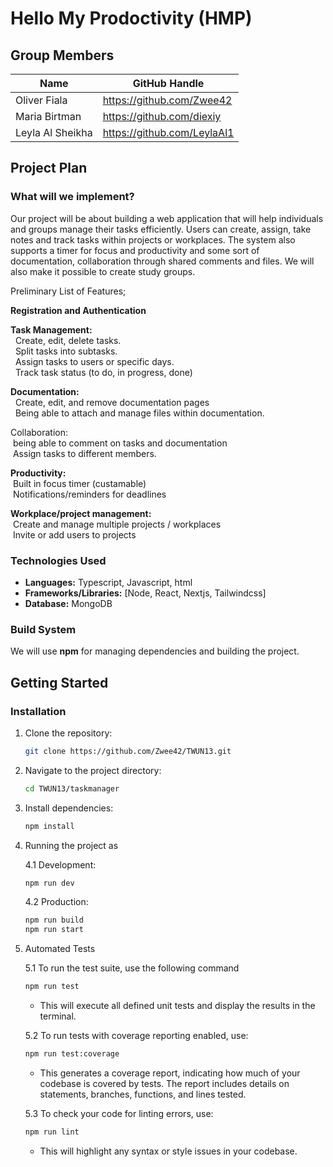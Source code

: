 # Hello My Prodoctivity (HMP)

## Group Members
| Name              | GitHub Handle                |
|-------------------|------------------------------|
| Oliver Fiala      | https://github.com/Zwee42    |
| Maria Birtman     | https://github.com/diexiy    |
| Leyla Al Sheikha  | https://github.com/LeylaAl1  |



## Project Plan
### What will we implement?
Our project will be about building a web application that will help individuals and groups manage their tasks efficiently. Users can create, assign, take notes and track tasks within projects or workplaces. The system also supports a timer for focus and productivity and some sort of documentation, collaboration through shared comments and files. We will also make it possible to create study groups.

Preliminary List of Features;

**Registration and Authentication** <br/>
  
**Task Management:**<br/> 
&nbsp; Create, edit, delete tasks.<br/>
&nbsp; Split tasks into subtasks.<br/>
&nbsp; Assign tasks to users or specific days. <br/>
&nbsp; Track task status (to do, in progress, done)<br/>  

**Documentation:**<br/>
&nbsp; Create, edit, and remove documentation pages<br/>
&nbsp; Being able to attach and manage files within documentation. <br/>

Collaboration:<br/>
&nbsp;being able to comment on tasks and documentation<br/>
&nbsp;Assign tasks to different members.<br/>

**Productivity:**<br/>
&nbsp;Built in focus timer (custamable)<br/>
&nbsp;Notifications/reminders for deadlines<br/>

**Workplace/project management:**<br/>
&nbsp;Create and manage multiple projects / workplaces<br/>
&nbsp;Invite or add users to projects<br/>


### Technologies Used
- **Languages:** Typescript, Javascript, html
- **Frameworks/Libraries:** [Node, React, Nextjs, Tailwindcss]
- **Database:** MongoDB

### Build System
We will use **npm** for managing dependencies and building the project. 

## Getting Started
### Installation
1. Clone the repository:
   ```sh
   git clone https://github.com/Zwee42/TWUN13.git
   ```
2. Navigate to the project directory:
   ```sh
   cd TWUN13/taskmanager
   ```
3. Install dependencies:
   ```sh
   npm install
   ```
4. Running the project as

    4.1 Development:
      ```sh
      npm run dev
      ```
   
    4.2 Production:     
    ```sh
    npm run build
    npm run start
    ```
5. Automated Tests


   5.1   To run the test suite, use the following command
    ```sh
   npm run test
   ```
    - This will execute all defined unit tests and display the results in the terminal.


   5.2 To run tests with coverage reporting enabled, use:
     ```sh
   npm run test:coverage
   ```
     - This generates a coverage report, indicating how much of your codebase is covered by tests. The report includes details on statements, branches, functions, and lines tested.


   5.3 To check your code for linting errors, use:
    ```sh
   npm run lint

   ```  
   - This will highlight any syntax or style issues in your codebase.


   

